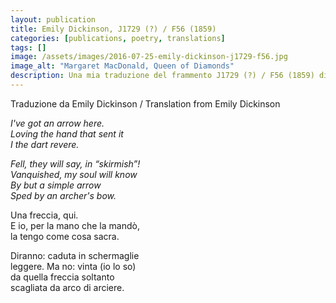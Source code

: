 ```yaml
---
layout: publication
title: Emily Dickinson, J1729 (?) / F56 (1859)
categories: [publications, poetry, translations]
tags: []
image: /assets/images/2016-07-25-emily-dickinson-j1729-f56.jpg
image_alt: "Margaret MacDonald, Queen of Diamonds"
description: Una mia traduzione del frammento J1729 (?) / F56 (1859) di Emily Dickinson / An attempt at translating Emily Dickinson's fragment J1729 (?) / F56 (1859)
---
```


Traduzione da Emily Dickinson / Translation from Emily Dickinson

<p><em>I've got an arrow here.<br />
Loving the hand that sent it<br />
I the dart revere.</em></p>

<p><em>Fell, they will say, in “skirmish”!<br />
Vanquished, my soul will know<br />
By but a simple arrow<br />
Sped by an archer's bow.</em></p>

<p>Una freccia, qui.<br />
E io, per la mano che la mandò,<br />
la tengo come cosa sacra.</p>

<p>Diranno: caduta in schermaglie<br />
leggere. Ma no: vinta (io lo so)<br />
da quella freccia soltanto<br />
scagliata da arco di arciere.</p>
